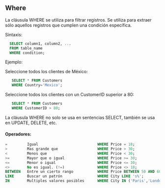 ## Where
La cláusula WHERE se utiliza para filtrar registros.
Se utiliza para extraer sólo aquellos registros que cumplen una condición específica.

Sintaxis:

```sql
  SELECT column1, column2, ...
  FROM table_name
  WHERE condition;
```

Ejemplo:

Seleccione todos los clientes de México:

```sql
   SELECT * FROM Customers
   WHERE Country='Mexico';
```

Seleccione todos los clientes con un CustomerID superior a 80:

```sql
   SELECT * FROM Customers
   WHERE CustomerID > 80;
```

La cláusula WHERE no solo se usa en sentencias SELECT, también se usa en UPDATE, DELETE, etc.

#### Operadores:

```sql
=         Igual                           WHERE Price = 18;
>         Mas grande que                  WHERE Price > 30;
<         Menos que                       WHERE Price < 30;
>=        Mayor que o igual               WHERE Price >= 30;
<=        Menor o igual                   WHERE Price <= 30;
<>        No es igual. (!=)               WHERE Price <> 18;
BETWEEN   Entre un cierto rango           WHERE Price BETWEEN 50 AND 60;
LIKE      Buscar un patrón                WHERE City LIKE 's%';
IN        Multiples valores posibles      WHERE City IN ('Paris','London');
```